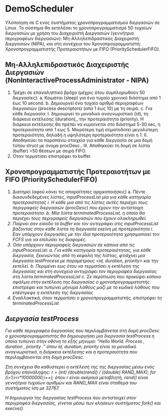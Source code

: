 # DemoScheduler

Υλοποίηση σε C ενός συστήματος χρονοπρογραμματισμού διεργασιών σε Linux. Το σύστημα θα
εκτελέσει το χρονοπρογραμματισμό 50 τυχαίων διεργασιών με χρήση του
Διαχειριστή Διεργασιών (γεννήτρια περιγραφέων διεργασιών): Μη-Αλληλεπιδραστικός Διαχειριστή Διεργασιών (NIPA), και στη συνέχεια του Χρονοπρογραμματιστή: Χρονοπρογραμματιστής Προτεραιοτήτων με FIFO (PrioritySchedulerFIFO). 

## Μη-Αλληλεπιδραστικός Διαχειριστής Διεργασιών (NonInteractiveProcessAdministrator - NIPA)
1. Τρέχει σε επαναληπτικό βρόχο (μέχρις ότου συμπληρωθούν 50 διεργασίες):
a. Κοιμάται (sleep) για ένα τυχαίο χρονικό διάστημα από 1 έως 10 second.
b. Δημιουργεί ένα τυχαίο αριθμό περιγραφέων διεργασιών (process descriptors)
(από 1 έως 10) με τη σειρά.
c. Για κάθε διεργασία:
I. δημιουργεί το μοναδικό αναγνωριστικό (id), τη διάρκεια εκτέλεσης
(duration),, την προτεραιότητα (priority). Η διάρκεια εκτέλεσης θα
πρέπει να κυμαίνεται στο διάστημα 5-30 sec, η προτεραιότητα από 1
εως 5. Μικρότερη τιμή σηματοδοτεί μεγαλύτερη προτεραιότητα, δηλαδή
η υψηλότερη προτεραιότητα είναι η 1.
II. Αποθηκεύει τα παραπάνω στοιχεία για κάθε διεργασία σε μια δομή
τύπου struct με όνομα procDesc..
III. Αποθηκεύει τη δομή σε λίστα (buffer) >50 θέσεων με σειρά FIFO.
2. Όταν τερματίσει επιστρέφει το buffer.

## Χρονοπρογραμματιστής Προτεραιοτήτων με FIFO (PrioritySchedulerFIFO)
1. Διατηρεί (αφού κάνει τις απαραίτητες αρχικοποιήσεις)
a. Πέντε διασυνδεδεμένες λίστες, inputProcessList<i> μία για κάθε κατηγορία
προτεραιότητας i. Η κάθε μια από τις λίστες αυτές περιέχει τους περιγραφείς
διεργασιών (procDesc) που έχουν την αντίστοιχη προτεραιότητα.
b. Μία λίστα terminatedProcessList, η οποία θα περιέχει τους περιγραφείς
διεργασιών που έχουν ολοκληρωθεί.
2. Παίρνει σαν είσοδο το buffer και τον αντιγράφει στις inputProcessList<i>
βάζοντας στην κάθε λίστα τη διεργασία εκείνη με προτεραιότητα i. Εαν υπάρχουν
διεργασίες με την ίδια προτεραιότητα χρησιμοποιεί τον FCFS για να επιλύσει τις
διαφορές.
3. Όσο υπάρχουν περιγραφείς διεργασιών σε κάποια από τις inputProcessList<i>:
a. Για κάθε κατηγορία προτεραιότητας, για κάθε διεργασία, ξεκινώντας από τη
κεφαλή της λίστας, φτιάχνει μια διεργασία testProcess με παραμέτρους <id,
duration, priority> και την εκτελεί.
b. Περιμένει εως ότου να τερματίσει η εκτέλεση της διεργασίας και στη συνέχεια
αντιγράφει τον περιγραφέα διεργασίας στη λίστα terminatedProcessList
c. Σε περίπτωση που προκύψει κάποιο σφάλμα στην εκτέλεση της διεργασίας ο
χρονοπρογραμματιστής επιστρέφει και τυπώνει μήνυμα λάθους μαζί με το
κωδικό λάθους που επέστρεψε η εκτέλεση της διεργασίας
4. Εναλλακτικά, όταν τερματίσει ο χρονοπρογραμματιστής, επιστρέφει τη
terminatedProcessList

## Διεργασία testProcess
Για κάθε περιγραφέα διεργασίας που περιλαμβάνεται στη δομή procDesc ο
χρονοπρογραμματιστής θα δημιουργήσει μια διεργασία testProcess η οποία τυπώνει
στην οθόνη το εξής μήνυμα:
“Hello World. Process <id>, duration <duration>, priority <priority>.”
όπου id, duration, priority είναι το μοναδικό αναγνωριστικό, η διάρκεια εκτέλεσης
και η προτεραιότητα που περιλαμβάνονται στη δομή procDesc.

Στη συνέχεια θα καθυστερεί η εκτέλεσή της της διεργασίας μέσω ενός βρόχου
επανάληψης:
r = (int) (double)rand() / ((double) RAND_MAX);
for (i=1;i<r*10000000;i++);
όπου r είναι ακέραια μεταβλητή, rand() είναι γεννήτρια τυχαίων αριθμών και
RAND_MAX είναι σταθερά του συστήματος ίση με 32767.

Η δημιουργία της διεργασίας testProcess που αντιστοιχεί στον περιγραφέα διεργασίας,
γίνεται μέσω των κλήσεων συστήματος fork() και execve().



